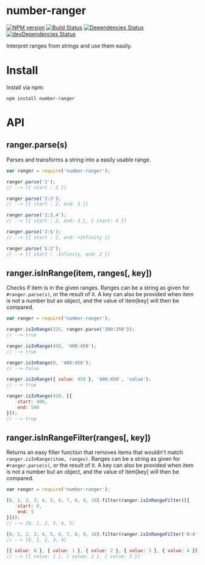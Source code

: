 # number-ranger
[![NPM version](http://img.shields.io/npm/v/number-ranger.svg?style=flat)](https://www.npmjs.com/package/number-ranger)
[![Build Status](https://travis-ci.org/jfmengels/number-ranger.png)](https://travis-ci.org/jfmengels/number-ranger)
[![Dependencies Status](http://img.shields.io/david/jfmengels/number-ranger.svg?style=flat)](https://david-dm.org/jfmengels/number-ranger#info=dependencies)
[![devDependencies Status](http://img.shields.io/david/dev/jfmengels/number-ranger.svg?style=flat)](https://david-dm.org/jfmengels/number-ranger#info=devDependencies)

Interpret ranges from strings and use them easily.

# Install

Install via npm:
```
npm install number-ranger
```

# API

## ranger.parse(s)

Parses and transforms a string into a easily usable range.

```js
var ranger = require('number-ranger');

ranger.parse('2');
// --> [{ start : 2 }]

ranger.parse('2:3');
// --> [{ start : 2, end: 3 }]

ranger.parse('2:3,4');
// --> [{ start : 2, end: 3 }, { start: 4 }]

ranger.parse('2:$');
// --> [{ start : 2, end: +Infinity }]

ranger.parse('$:2');
// --> [{ start : -Infinity, end: 2 }]
```

## ranger.isInRange(item, ranges[, key])

Checks if item is in the given ranges.
Ranges can be a string as given for `#ranger.parse(s)`, or the result of it.
A key can also be provided when item is not a number but an object, and the value of item[key] will then be compared.

```js
var ranger = require('number-ranger');

ranger.isInRange(325, ranger.parse('300:350'));
// --> true

ranger.isInRange(450, '400:450');
// --> true

ranger.isInRange(0, '400:450');
// --> false

ranger.isInRange({ value: 450 }, '400:450', 'value');
// --> true

ranger.isInRange(450, [{
    start: 400,
    end: 500
}]);
// --> true
```

## ranger.isInRangeFilter(ranges[, key])

Returns an easy filter function that removes items that wouldn't match `ranger.isInRange(item, ranges)`.
Ranges can be a string as given for `#ranger.parse(s)`, or the result of it.
A key can also be provided when item is not a number but an object, and the value of item[key] will then be compared.

```js
var ranger = require('number-ranger');

[0, 1, 2, 3, 4, 5, 6, 7, 8, 9, 10].filter(ranger.isInRangeFilter([{
    start: 0,
    end: 5
}]));
// --> [0, 1, 2, 3, 4, 5]

[0, 1, 2, 3, 4, 5, 6, 7, 8, 9, 10].filter(ranger.isInRangeFilter('0:4'));
// --> [0, 1, 2, 3, 4]

[{ value: 0 }, { value: 1 }, { value: 2 }, { value: 3 }, { value: 4 }].filter(ranger.isInRangeFilter('1:3', 'value'));
// --> [{ value: 1 }, { value: 2 }, { value: 3 }]
```
